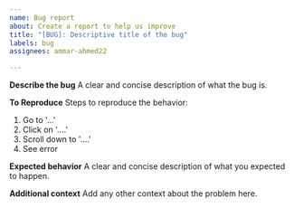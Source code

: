 ```yaml
---
name: Bug report
about: Create a report to help us improve
title: "[BUG]: Descriptive title of the bug"
labels: bug
assignees: ammar-ahmed22

---
```


**Describe the bug**
A clear and concise description of what the bug is.

**To Reproduce**
Steps to reproduce the behavior:
1. Go to '...'
2. Click on '....'
3. Scroll down to '....'
4. See error

**Expected behavior**
A clear and concise description of what you expected to happen.


**Additional context**
Add any other context about the problem here.
